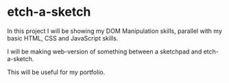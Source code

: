 # etch-a-sketch

In this project I will be showing my DOM Manipulation skills, parallel with my basic HTML, CSS and JavaScript skills.

I will be making web-version of something between a sketchpad and etch-a-sketch.

This will be useful for my portfolio.
